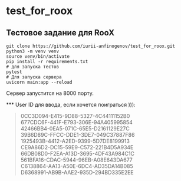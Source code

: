 # test_for_roox
## Тестовое задание для RooX 

```
git clone https://github.com/iurii-anfinogenov/test_for_roox.git
python3 -m venv venv
source venv/bin/activate
pip install -r requirements.txt
# для запуска тестов 
pytest
# Для запуска сервера
uvicorn main:app --reload

```
Сервер запустится на 8000 порту. 

*** User ID для ввода, если хочется поиграться ))):
> 0CC3D094-E415-9D88-5327-4C44111152B0  
  677CDC6F-441F-E793-306E-94A405995854  
  42466BB4-0EA5-071C-65E5-D2161129E27C  
  39B6D89C-FFCC-DDE1-3DE7-049C37887F86  
  1925493B-4412-A2ED-9399-5D7DE8199913  
  CE9A86D2-DC15-59E9-C572-221B4D5A934E  
  66DB08D0-F2EA-A13D-3695-4DF43A984C1C  
  561BFA16-CDAC-5944-96EB-A08E643DA677  
  C6138864-AA13-A50E-6DC4-AD35DA14B085  
  D6368991-AB9B-AAE2-935D-294BD335E2EE  

